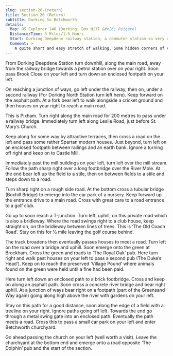 ```yaml
---
slug: section-26-(return)
title: Section 26 (Return)
subtitle: Dorking to Betchworth
details:
  Map: OS Explorer 146 (Dorking, Box Hill &#x26; Reigate)
  Distance/Time: 3 Miles/1.5 Hours
  Start: Dorking Deepdene railway station; a commuter station so very difficult parking in this area; public car parks in Dorking but may be time and price limited.
  Comment: >
    A quite short and easy stretch of walking. Some hidden corners of Victorian Dorking at Pixham then easy walking along the Old Coach Road to the splendid village green at Brockham, which also boasts two pubs and an animal pound. It&#x2019;s then but a short distance by fields to the churchyard at Betchworth and &#x2018;The Dolphin&#x2019; beyond.
---
```

From Dorking Deepdene Station turn downhill, along the main road, away from the railway bridge towards a petrol station over on your right. Soon pass Brook Close on your left and turn down an enclosed footpath on your left.

On reaching a junction of ways, go left under the railway, then on, under a second railway (For Dorking North Station turn left here). Keep forward on the asphalt path. At a fork bear left to walk alongside a cricket ground and then houses on your right to reach a main road.

This is Pixham. Turn right along the main road for 200 metres to pass under a railway bridge. Immediately turn left along Leslie Road, just before St. Mary’s Church.

Keep along for some way by attractive terraces, then cross a road on the left and pass some rather Spartan modern houses. Just beyond, turn left on an enclosed footpath between railings and an earth bank. Ignore a turning off right and keep on to Castle Mill.

Immediately past the mill buildings on your left, turn left over the mill stream. Follow the path sharp right over a long footbridge over the River Mole. At the end bear left up the field to a stile, then on between fields to a stile and steps down to a road.

Turn sharp right on a rough side road. At the bottom cross a tubular bridge (Boxhill Bridge) to emerge into the car park of a nursery. Keep forward up the entrance drive to a main road. Cross with great care to a road entrance to a golf club.

Go up to soon reach a T-junction. Turn left, uphill, on this private road which is also a bridleway. Where the road swings right to a club house, keep straight on, on the bridleway between lines of trees. This is ‘The Old Coach Road’. Stay on this for ½ mile leaving the golf course behind.

The track broadens then eventually passes houses to meet a road. Turn left on the road over a bridge and uphill. Soon emerge onto the green at Brockham. Cross the green and roads to ‘The Royal Oak’ pub. Here turn right and walk past houses on your left to pass a second pub (The Duke’s Head’). Keep on to reach the preserved ‘Village Pound’ where animals found on the green were held until a fine had been paid.

Here turn left down an enclosed path to a brick footbridge. Cross and keep on along an asphalt path. Soon cross a concrete river bridge and bear right uphill. At a junction of ways bear right on a footpath (part of the Greensand Way again) going along high above the river with gardens on your left.

Stay on this path for a good distance, soon along the edge of a field with a treeline on your right. Ignore paths going off left. Towards the end go through a metal swing gate into an enclosed path. Eventually the path meets a road. Cross this to pass a small car park on your left and enter Betchworth churchyard.

Go ahead passing the church on your left (well worth a visit). Leave the churchyard at the bottom end and emerge onto a road opposite ‘The Dolphin’ pub and the start of the section.

